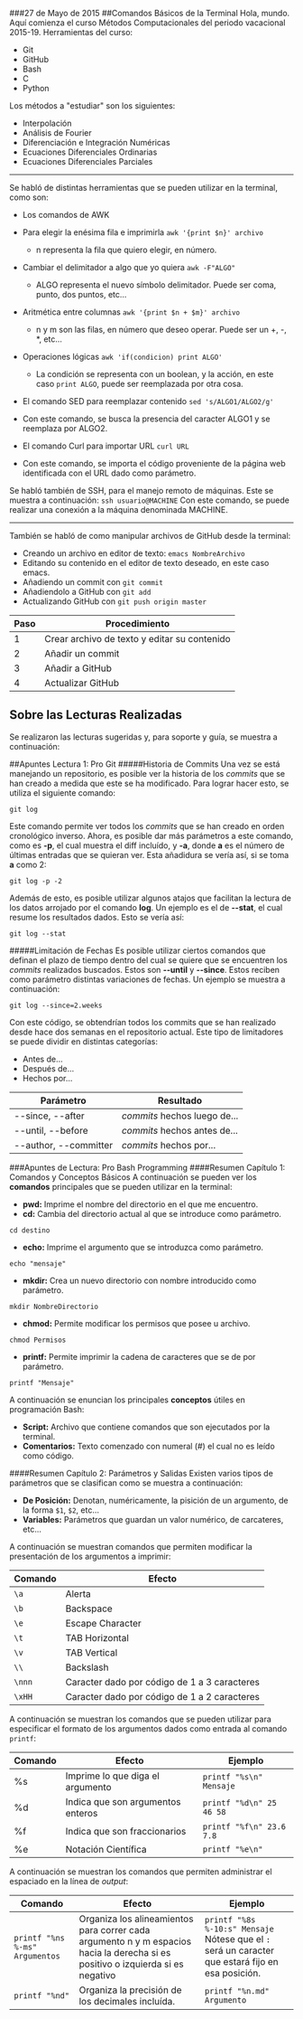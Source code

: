 ###27 de Mayo de 2015
##Comandos Básicos de la Terminal
Hola, mundo. Aquí comienza el curso Métodos Computacionales del periodo vacacional 2015-19.
Herramientas del curso:

 + Git 
 + GitHub 
 + Bash 
 + C 
 + Python 

Los métodos a "estudiar" son los siguientes:

 + Interpolación
 + Análisis de Fourier
 + Diferenciación e Integración Numéricas
 + Ecuaciones Diferenciales Ordinarias
 + Ecuaciones Diferenciales Parciales

***

Se habló de distintas herramientas que se pueden utilizar en la terminal, como son:
 + Los comandos de AWK
  + Para elegir la enésima fila e imprimirla `awk '{print $n}' archivo`
    + n representa la fila que quiero elegir, en número.
  + Cambiar el delimitador a algo que yo quiera `awk -F"ALGO"`
    + ALGO representa el nuevo símbolo delimitador. Puede ser coma, punto, dos puntos, etc...
  + Aritmética entre columnas `awk '{print $n + $m}' archivo`
    + n y m son las filas, en número que deseo operar. Puede ser un +, -, *, etc...
  + Operaciones lógicas `awk 'if(condicion) print ALGO'`
    + La condición se representa con un boolean, y la acción, en este caso `print ALGO`, puede ser reemplazada por otra cosa.

 + El comando SED para reemplazar contenido `sed 's/ALGO1/ALGO2/g'`
  + Con este comando, se busca la presencia del caracter ALGO1 y se reemplaza por ALGO2.
 + El comando Curl para importar URL `curl URL`
  + Con este comando, se importa el código proveniente de la página web identificada con el URL dado como parámetro.

Se habló también de SSH, para el manejo remoto de máquinas. Este se muestra a continuación:
`ssh usuario@MACHINE` Con este comando, se puede realizar una conexión a la máquina denominada MACHINE.
***
También se habló de como manipular archivos de GitHub desde la terminal:
+ Creando un archivo en editor de texto: `emacs NombreArchivo`
+ Editando su contenido en el editor de texto deseado, en este caso emacs.
+ Añadiendo un commit con `git commit`
+ Añadiendolo a GitHub con `git add`
+ Actualizando GitHub con `git push origin master` 
 
| Paso | Procedimiento|
|------|--------------|
|   1  | Crear archivo de texto y editar su contenido|
|   2  | Añadir un commit|
|   3  | Añadir a GitHub |
|   4  | Actualizar GitHub |

## Sobre las Lecturas Realizadas
Se realizaron las lecturas sugeridas y, para soporte y guía, se muestra a continuación:

##Apuntes Lectura 1: Pro Git
#####Historia de Commits
Una vez se está manejando un repositorio, es posible ver la historia de los *commits* que se han creado a medida que este se ha modificado. Para lograr hacer esto, se utiliza el siguiente comando:

`git log`

Este comando permite ver todos los *commits* que se han creado en orden cronológico inverso. Ahora, es posible dar más parámetros a este comando, como es **-p**, el cual muestra el diff incluído, y **-a**, donde **a** es el número de últimas entradas que se quieran ver. Esta añadidura se vería así, si se toma **a** como 2:

`git log -p -2`

Además de esto, es posible utilizar algunos atajos que facilitan la lectura de los datos arrojado por el comando **log**. Un ejemplo es el de **--stat**, el cual resume los resultados dados. Esto se vería así:

`git log --stat`

#####Limitación de Fechas
Es posible utilizar ciertos comandos que definan el plazo de tiempo dentro del cual se quiere que se encuentren los *commits* realizados buscados. Estos son **--until** y **--since**. Estos reciben como parámetro distintas variaciones de fechas. Un ejemplo se muestra a continuación:

`git log --since=2.weeks`

Con este código, se obtendrían todos los commits que se han realizado desde hace dos semanas en el repositorio actual. Este tipo de limitadores se puede dividir en distintas categorías:

 * Antes de...
 * Después de...
 * Hechos por...

Parámetro          | Resultado
------------------ | -------------
--since, --after   | *commits* hechos luego de...
--until, --before  | *commits* hechos antes de...
--author, --committer | *commits* hechos por...


###Apuntes de Lectura: Pro Bash Programming
####Resumen Capítulo 1: Comandos y Conceptos Básicos
A continuación se pueden ver los **comandos** principales que se pueden utilizar en la terminal:

* **pwd:** Imprime el nombre del directorio en el que me encuentro.
* **cd:** Cambia del directorio actual al que se introduce como parámetro.

 `cd destino`
 
* **echo:** Imprime el argumento que se introduzca como parámetro.
 
 `echo "mensaje"`

* **mkdir:** Crea un nuevo directorio con nombre introducido como parámetro.

 `mkdir NombreDirectorio`
 
* **chmod:** Permite modificar los permisos que posee u archivo.

 `chmod Permisos`

* **printf:** Permite imprimir la cadena de caracteres que se de por parámetro.

 `printf "Mensaje"`

A continuación se enuncian los principales **conceptos** útiles en programación Bash:

* **Script:** Archivo que contiene comandos que son ejecutados por la terminal.
* **Comentarios:** Texto comenzado con numeral (#) el cual no es leído como código.

####Resumen Capítulo 2: Parámetros y Salidas
Existen varios tipos de parámetros que se clasifican como se muestra a continuación:

* **De Posición:** Denotan, numéricamente, la pisición de un argumento, de la forma `$1`, `$2`, etc...
* **Variables:** Parámetros que guardan un valor numérico, de carcateres, etc...

A continuación se muestran comandos que permiten modificar la presentación de los argumentos a imprimir:

| Comando | Efecto |
|---------|--------|
|`\a` | Alerta |
| `\b` | Backspace |
| `\e` | Escape Character|
| `\t` | TAB Horizontal|
| `\v` | TAB Vertical|
| `\\` | Backslash |
| `\nnn` | Caracter dado por código de 1 a 3 caracteres|
| `\xHH` | Caracter dado por código de 1 a 2 caracteres|

A continuación se muestran los comandos que se pueden utilizar para especificar el formato de los argumentos dados como entrada al comando `printf`:

| Comando | Efecto | Ejemplo |
|---------|--------|---------|
|   %s    | Imprime lo que diga el argumento | `printf "%s\n" Mensaje` |
| %d | Indica que son argumentos enteros | `printf "%d\n" 25 46 58`|
| %f | Indica que son fraccionarios | `printf "%f\n" 23.6 7.8`|
| %e | Notación Científica | `printf "%e\n"`|

A continuación se muestran los comandos que permiten administrar el espaciado en la línea de *output*:

| Comando | Efecto | Ejemplo |
|---------|--------|---------|
| `printf "%ns %-ms" Argumentos` | Organiza los alineamientos para correr cada argumento n y m espacios hacia la derecha si es positivo o izquierda si es negativo | `printf "%8s %-10:s" Mensaje` Nótese que el `:` será un caracter que estará fijo en esa posición.|
| `printf "%nd"` | Organiza la precisión de los decimales incluída. | `printf "%n.md" Argumento`|
